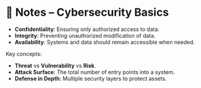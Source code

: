 # 📝 Notes – Cybersecurity Basics  

- **Confidentiality**: Ensuring only authorized access to data.  
- **Integrity**: Preventing unauthorized modification of data.  
- **Availability**: Systems and data should remain accessible when needed.  

Key concepts:  
- **Threat** vs **Vulnerability** vs **Risk**.  
- **Attack Surface**: The total number of entry points into a system.  
- **Defense in Depth**: Multiple security layers to protect assets.  
